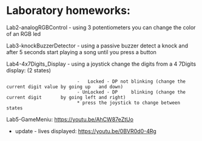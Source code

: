 # Laboratory homeworks:

Lab2-analogRGBControl - using 3 potentiometers you can change the color of an RGB led

Lab3-knockBuzzerDetector - using a passive buzzer detect a knock and after 5 seconds start playing a song until you press a button

Lab4-4x7Digits_Display - using a joystick change the digits from a 4 7Digits display: (2 states)
                              
                              -   Locked - DP not blinking (change the current digit value by going up   and down)
                              - UnLocked - DP     blinking (change the current digit       by going left and right)
                              * press the joystick to change between states
Lab5-GameMeniu: https://youtu.be/AhCW87eZtUo
+ update - lives displayed: https://youtu.be/0BVR0d0-4Rg

